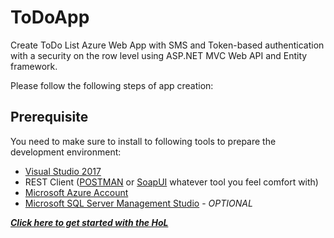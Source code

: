 # ToDoApp
Create ToDo List Azure Web App with SMS and Token-based authentication with a security on the row level using ASP.NET MVC Web API and Entity framework.

Please follow the following steps of app creation:

## Prerequisite
You need to make sure to install to following tools to prepare the development environment:

- [Visual Studio 2017](https://www.visualstudio.com/downloads/)
- REST Client ([POSTMAN](https://www.getpostman.com/) or [SoapUI](https://www.soapui.org/) whatever tool you feel comfort with)
- [Microsoft Azure Account](http://azure.microsoft.com)
- [Microsoft SQL Server Management Studio](https://docs.microsoft.com/en-us/sql/ssms/download-sql-server-management-studio-ssms) - *OPTIONAL*

[***Click here to get started with the HoL***](HOL.md)
